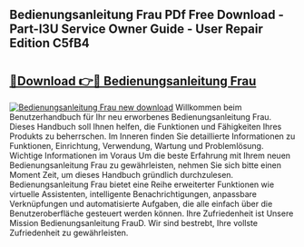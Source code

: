 ## Bedienungsanleitung Frau PDf Free Download - Part-l3U Service Owner Guide - User Repair Edition C5fB4

# <h2><a href="http://df1sty.blite.top/?on=Bedienungsanleitung+Frau">🔗Download 👉🔴 Bedienungsanleitung Frau</a></h2>

[![Bedienungsanleitung Frau new download](https://i.imgur.com/lujVjoI.png)](http://df1sty.blite.top/?on=Bedienungsanleitung+Frau)
Willkommen beim Benutzerhandbuch für Ihr neu erworbenes Bedienungsanleitung Frau. Dieses Handbuch soll Ihnen helfen, die Funktionen und Fähigkeiten Ihres Produkts zu beherrschen. Im Inneren finden Sie detaillierte Informationen zu Funktionen, Einrichtung, Verwendung, Wartung und Problemlösung. Wichtige Informationen im Voraus Um die beste Erfahrung mit Ihrem neuen Bedienungsanleitung Frau zu gewährleisten, nehmen Sie sich bitte einen Moment Zeit, um dieses Handbuch gründlich durchzulesen. Bedienungsanleitung Frau bietet eine Reihe erweiterter Funktionen wie virtuelle Assistenten, intelligente Benachrichtigungen, anpassbare Verknüpfungen und automatisierte Aufgaben, die alle einfach über die Benutzeroberfläche gesteuert werden können. Ihre Zufriedenheit ist Unsere Mission Bedienungsanleitung FrauD. Wir sind bestrebt, Ihre vollste Zufriedenheit zu gewährleisten.
